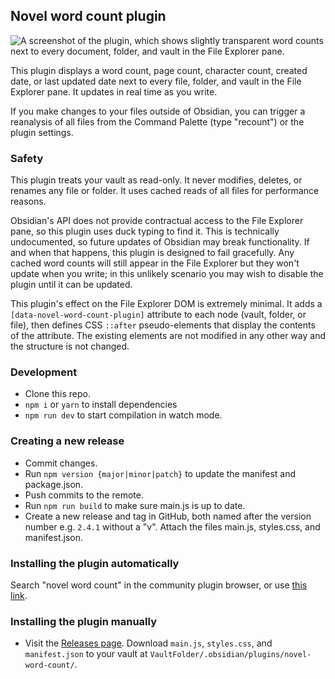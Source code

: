 ## Novel word count plugin

![A screenshot of the plugin, which shows slightly transparent word counts next to every document, folder, and vault in the File Explorer pane.](readme-screenshot-1.png)

This plugin displays a word count, page count, character count, created date, or last updated date next to every file, folder, and vault in the File Explorer pane. It updates in real time as you write.

If you make changes to your files outside of Obsidian, you can trigger a reanalysis of all files from the Command Palette (type "recount") or the plugin settings.

### Safety

This plugin treats your vault as read-only. It never modifies, deletes, or renames any file or folder. It uses cached reads of all files for performance reasons.

Obsidian's API does not provide contractual access to the File Explorer pane, so this plugin uses duck typing to find it. This is technically undocumented, so future updates of Obsidian may break functionality. If and when that happens, this plugin is designed to fail gracefully. Any cached word counts will still appear in the File Explorer but they won't update when you write; in this unlikely scenario you may wish to disable the plugin until it can be updated.

This plugin's effect on the File Explorer DOM is extremely minimal. It adds a `[data-novel-word-count-plugin]` attribute to each node (vault, folder, or file), then defines CSS `::after` pseudo-elements that display the contents of the attribute. The existing elements are not modified in any other way and the structure is not changed.

### Development

- Clone this repo.
- `npm i` or `yarn` to install dependencies
- `npm run dev` to start compilation in watch mode.

### Creating a new release

- Commit changes.
- Run `npm version {major|minor|patch}` to update the manifest and package.json.
- Push commits to the remote.
- Run `npm run build` to make sure main.js is up to date.
- Create a new release and tag in GitHub, both named after the version number e.g. `2.4.1` without a "v". Attach the files main.js, styles.css, and manifest.json.

### Installing the plugin automatically

Search "novel word count" in the community plugin browser, or use [this link](https://obsidian.md/plugins?id=novel-word-count).

### Installing the plugin manually

- Visit the [Releases page](https://github.com/isaaclyman/novel-word-count-obsidian/releases). Download `main.js`, `styles.css`, and `manifest.json` to your vault at `VaultFolder/.obsidian/plugins/novel-word-count/`.